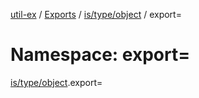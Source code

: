 [util-ex](../README.md) / [Exports](../modules.md) / [is/type/object](is_type_object.md) / export=

# Namespace: export=

[is/type/object](is_type_object.md).export=

